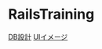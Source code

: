 # RailsTraining

[DB設計](https://github.com/kyoshida-aim/RailsTraining/issues/1)
[UIイメージ](https://github.com/kyoshida-aim/RailsTraining/issues/2)
